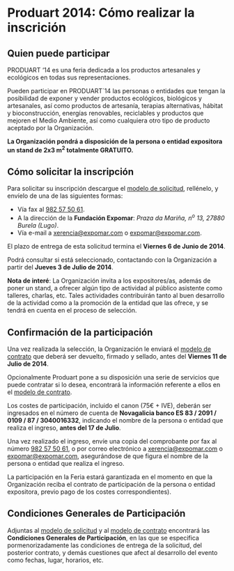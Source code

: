 # Produart 2014: Cómo realizar la inscrición


[modelo de solicitud]: http://static.expomar.com/files/2014/produart/solicitude-participacion-produart2014.pdf "Modelo de Solicitud para la participacioń en Produart 2014"
[modelo de contrato]: http://static.expomar.com/files/2014/produart/contrato-participacion-produart2014.pdf "Modelo de Contrato para la participacioń en Produart 2014"
[xerencia@expomar.com]: mailto:xerencia@expomar.com
[expomar@expomar.com]: mailto:expomar@expomar.com
[982 57 50 61]: tel:+34-982-575-061


## Quien puede participar

PRODUART ‘14 es una feria dedicada a los productos artesanales y ecológicos en todas sus representaciones.

Pueden participar en PRODUART´14 las personas o entidades que tengan la posibilidad de exponer y vender productos ecológicos, biológicos y artesanales, así como productos de artesanía, terapias alternativas, hábitat y bioconstrucción, energías renovables, reciclables y productos que mejoren el Medio Ambiente, así como cualquiera otro tipo de producto aceptado por la Organización.

**La Organización pondrá a disposición de la persona o entidad expositora un stand de 2x3 m<sup>2</sup> totalmente GRATUITO.**


## Cómo solicitar la inscripción

Para solicitar su inscripción descargue el [modelo de solicitud], rellénelo, y envíelo de una de las siguientes formas:

 * Vía fax al [982 57 50 61].
 * A la dirección de la **Fundación Expomar**: _Praza da Mariña, n<sup>o</sup> 13, 27880 Burela (Lugo)_.
 * Vía e-mail a [xerencia@expomar.com] o [expomar@expomar.com].

El plazo de entrega de esta solicitud termina el **Viernes 6 de Junio de 2014**.

Podrá consultar si está seleccionado, contactando con la Organización a partir del **Jueves 3 de Julio de 2014**.

**Nota de interé**: La Organización invita a los expositores/as, además de poner un stand, a ofrecer algún tipo de actividad al público asistente como talleres, charlas, etc. Tales actividades contribuirán tanto al buen desarrollo de la actividad como a la promoción de la entidad que las ofrece, y se tendrá en cuenta en el proceso de selección.


## Confirmación de la participación

Una vez realizada la selección, la Organización le enviará el [modelo de contrato] que deberá ser devuelto, firmado y sellado, antes del **Viernes 11 de Julio de 2014**.

Opcionalmente Produart pone a su disposición una serie de servicios que puede contratar si lo desea, encontrará la información referente a ellos en el [modelo de contrato].

Los costes de participación, incluido el canon (75€ + IVE), deberán ser ingresados en el número de cuenta de **Novagalicia banco ES 83 / 2091 / 0109 / 87 / 3040016332**, indicando el nombre de la persona o entidad que realiza el ingreso, **antes del 17 de Julio**.

Una vez realizado el ingreso, envíe una copia del comprobante por fax al número [982 57 50 61], o por correo electrónico a [xerencia@expomar.com] o [expomar@expomar.com], asegurándose de que figura el nombre de la persona o entidad que realiza el ingreso.

La participación en la Feria estará garantizada en el momento en que la Organización reciba el contrato de participación de la persona o entidad expositora, previo pago de los costes correspondientes).


## Condiciones Generales de Participación

Adjuntas al [modelo de solicitud] y al [modelo de contrato] encontrará las **Condiciones Generales de Participación**, en las que se especifica pormenorizadamente las condiciones de entrega de la solicitud, del posterior contrato, y demás cuestiones que afect al desarrollo del evento como fechas, lugar, horarios, etc.
